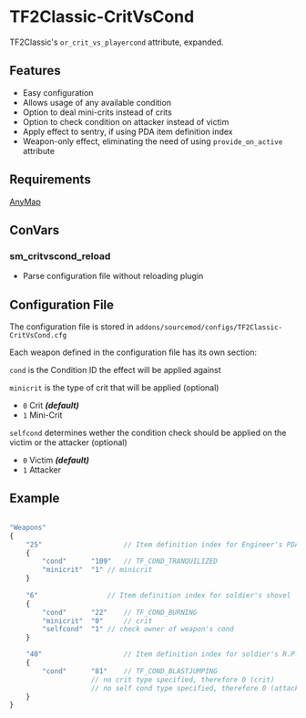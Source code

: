# TF2Classic-CritVsCond
TF2Classic's `or_crit_vs_playercond` attribute, expanded.

## Features
- Easy configuration
- Allows usage of any available condition
- Option to deal mini-crits instead of crits
- Option to check condition on attacker instead of victim
- Apply effect to sentry, if using PDA item definition index
- Weapon-only effect, eliminating the need of using `provide_on_active` attribute


## Requirements
[AnyMap](https://github.com/dysphie/sm-anymap)

## ConVars
### sm_critvscond_reload
- Parse configuration file without reloading plugin

## Configuration File
The configuration file is stored in `addons/sourcemod/configs/TF2Classic-CritVsCond.cfg`

Each weapon defined in the configuration file has its own section:

`cond` is the Condition ID the effect will be applied against

`minicrit` is the type of crit that will be applied (optional) 
- `0` Crit **_(default)_**
- `1` Mini-Crit 

`selfcond` determines wether the condition check should be applied on the victim or the attacker (optional) 
- `0` Victim **_(default)_** 
- `1` Attacker 


## Example
```js

"Weapons"
{
	"25"        			// Item definition index for Engineer's PDA
	{
		"cond"		"109" 	// TF_COND_TRANQUILIZED
		"minicrit"	"1"	// minicrit
	}
	
	"6"        			// Item definition index for soldier's shovel
	{
		"cond"		"22" 	// TF_COND_BURNING
		"minicrit"	"0" 	// crit
		"selfcond"	"1"	// check owner of weapon's cond
	}

	"40"        			// Item definition index for soldier's R.P.G.
	{
		"cond"		"81" 	// TF_COND_BLASTJUMPING
					// no crit type specified, therefore 0 (crit)
					// no self cond type specified, therefore 0 (attacker)
	}
}
```
